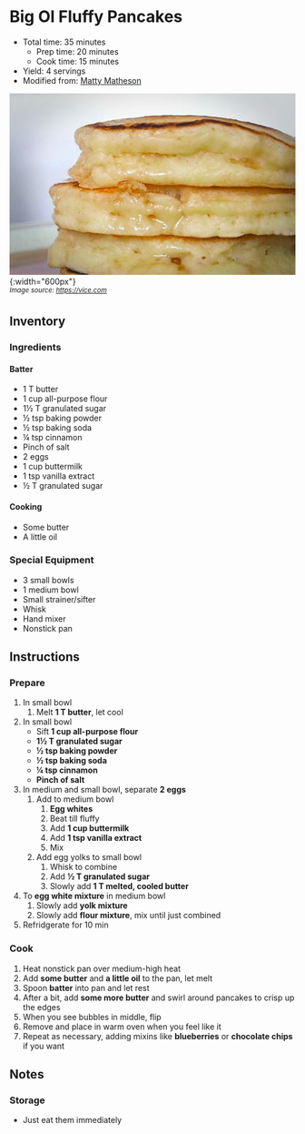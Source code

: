 # Big Ol Fluffy Pancakes

- Total time: 35 minutes
    - Prep time: 20 minutes
    - Cook time: 15 minutes
- Yield: 4 servings
- Modified from: [Matty Matheson](https://www.youtube.com/watch?v=2iWUUcW08ac)

![](./hero.jpg){:width="600px"}
<br />
_<sup>Image source: <https://vice.com></sup>_

## Inventory

### Ingredients

#### Batter

- 1 T butter
- 1 cup all-purpose flour
- 1½ T granulated sugar
- ½ tsp baking powder
- ½ tsp baking soda
- ¼ tsp cinnamon
- Pinch of salt
- 2 eggs
- 1 cup buttermilk
- 1 tsp vanilla extract
- ½ T granulated sugar

#### Cooking

- Some butter
- A little oil

### Special Equipment

- 3 small bowls
- 1 medium bowl
- Small strainer/sifter
- Whisk
- Hand mixer
- Nonstick pan

## Instructions

### Prepare

1. In small bowl
    1. Melt **1 T butter**, let cool
1. In small bowl
    - Sift **1 cup all-purpose flour**
    - **1½ T granulated sugar**
    - **½ tsp baking powder**
    - **½ tsp baking soda**
    - **¼ tsp cinnamon**
    - **Pinch of salt**
1. In medium and small bowl, separate **2 eggs**
    1. Add to medium bowl
        1. **Egg whites**
        1. Beat till fluffy
        1. Add **1 cup buttermilk**
        1. Add **1 tsp vanilla extract**
        1. Mix
    1. Add egg yolks to small bowl
        1. Whisk to combine
        1. Add **½ T granulated sugar**
        1. Slowly add **1 T melted, cooled butter**
1. To **egg white mixture** in medium bowl
    1. Slowly add **yolk mixture**
    1. Slowly add **flour mixture**, mix until just combined
1. Refridgerate for 10 min

### Cook

1. Heat nonstick pan over medium-high heat
1. Add **some butter** and **a little oil** to the pan, let melt
1. Spoon **batter** into pan and let rest
1. After a bit, add **some more butter** and swirl around pancakes to crisp up the edges
1. When you see bubbles in middle, flip
1. Remove and place in warm oven when you feel like it
1. Repeat as necessary, adding mixins like **blueberries** or **chocolate chips** if you want

## Notes

### Storage

- Just eat them immediately
